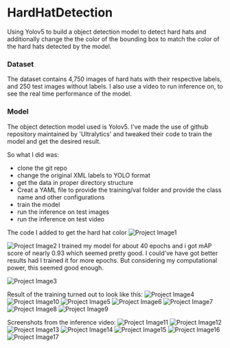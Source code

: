 # HardHatDetection
 Using Yolov5 to build a object detection model to detect hard hats and additionally change the the color of the bounding box to match the color of the hard hats detected by the model.


### Dataset
The dataset contains 4,750 images of hard hats with their respective labels, and 250 test images without labels.
I also use a video to run inference on, to see the real time performance of the model.

### Model 
The object detection model used is Yolov5. I've made the use of github repository maintained by 'Ultralytics' and tweaked their code to train the model and get the desired result.

So what I did was:
- clone the git repo
- change the original XML labels to YOLO format
- get the data in proper directory structure 
- Creat a YAML file to provide the training/val folder and provide the class name and other configurations
- train the model
- run the inference on test images
- run the inference on test video

The code I added to get the hard hat color
![Project Image1](https://github.com/joicejoseph3198/Images/blob/main/code.JPG)

![Project Image2](https://github.com/joicejoseph3198/Images/blob/main/Screenshot-20210728200926-1900x1000.png)
I trained my model for about 40 epochs and i got mAP score of nearly 0.93 which seemed pretty good. I could've have got better results had I trained it for more epochs. But considering my computational power, this seemed good enough.

![Project Image3](https://github.com/joicejoseph3198/Images/blob/main/results.png)

Result of the training turned out to look like this:
![Project Image4](https://github.com/joicejoseph3198/Images/blob/main/hard_hat_workers1294.png)
![Project Image10](https://github.com/joicejoseph3198/Images/blob/main/hard_hat_workers1543.png)
![Project Image5](https://github.com/joicejoseph3198/Images/blob/main/hard_hat_workers1684.png)
![Project Image6](https://github.com/joicejoseph3198/Images/blob/main/hard_hat_workers210.png)
![Project Image7](https://github.com/joicejoseph3198/Images/blob/main/hard_hat_workers2899.png)
![Project Image8](https://github.com/joicejoseph3198/Images/blob/main/hard_hat_workers509.png)
![Project Image9](https://github.com/joicejoseph3198/Images/blob/main/hard_hat_workers91.png)

Screenshots from the inference video:
![Project Image11](https://github.com/joicejoseph3198/Images/blob/main/Capture1.JPG)
![Project Image12](https://github.com/joicejoseph3198/Images/blob/main/Capture2.JPG)
![Project Image13](https://github.com/joicejoseph3198/Images/blob/main/Capture3.JPG)
![Project Image14](https://github.com/joicejoseph3198/Images/blob/main/Capture4.JPG)
![Project Image15](https://github.com/joicejoseph3198/Images/blob/main/Capture5.JPG)
![Project Image16](https://github.com/joicejoseph3198/Images/blob/main/Capture6.JPG)
![Project Image17](https://github.com/joicejoseph3198/Images/blob/main/Capture7.JPG)
